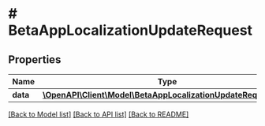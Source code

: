 # # BetaAppLocalizationUpdateRequest

## Properties

Name | Type | Description | Notes
------------ | ------------- | ------------- | -------------
**data** | [**\OpenAPI\Client\Model\BetaAppLocalizationUpdateRequestData**](BetaAppLocalizationUpdateRequestData.md) |  | 

[[Back to Model list]](../../README.md#documentation-for-models) [[Back to API list]](../../README.md#documentation-for-api-endpoints) [[Back to README]](../../README.md)


